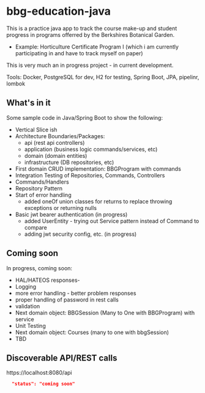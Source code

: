 # bbg-education-java
This is a practice java app to track the course make-up and student progress in programs offerred by the Berkshires Botanical Garden.
- Example:  Horticulture Certificate Program I  (which i am currently participating in and have to track myself on paper)

This is very much an in progress project - in current development.

Tools:  Docker, PostgreSQL for dev, H2 for testing, Spring Boot, JPA, pipelinr, lombok

## What's in it
Some sample code in Java/Spring Boot to show the following:
- Vertical Slice ish
- Architecture Boundaries/Packages:
  - api (rest api controllers)
  - application (business logic commands/services, etc)
  - domain (domain entities)
  - infrastructure (DB repositories, etc)
- First domain CRUD implementation:  BBGProgram with commands
- Integration Testing of Repositories, Commands, Controllers
- Commands/Handlers
- Repository Pattern
- Start of error handling
  - added oneOf union classes for returns to replace throwing exceptions or returning nulls
- Basic jwt bearer authentication (in progress)
  -   added UserEntity - trying out Service pattern instead of Command to compare
  -   adding jwt security config, etc. (in progress)



## Coming soon
In progress, coming soon:
- HAL/HATEOS responses- 
- Logging
- more error handling - better problem responses
- proper handling of password in rest calls
- validation
- Next domain object:  BBGSession (Many to One with BBGProgram) with service 
- Unit Testing
- Next domain object:  Courses (many to one with bbgSession)
- TBD
  
## Discoverable API/REST calls

https://localhost:8080/api

```json
  "status": "coming soon"
```
